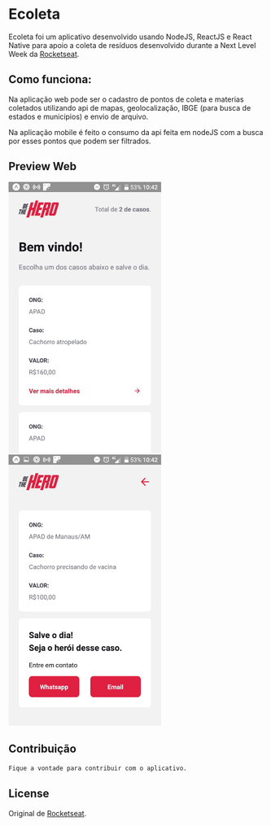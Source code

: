 # Ecoleta
Ecoleta foi um aplicativo desenvolvido usando NodeJS, ReactJS e React Native para apoio a coleta de resíduos desenvolvido durante a Next Level Week da [Rocketseat](https://Rocketseat.com.br).

## Como funciona:

Na aplicação web pode ser o cadastro de pontos de coleta e materias coletados utilizando api de mapas, geolocalização, IBGE (para busca de estados e municipios) e envio de arquivo.

Na aplicação mobile é feito o consumo da api feita em nodeJS com a busca por esses pontos que podem ser filtrados.

## Preview Web

<img src="https://github.com/bruiglesias/Be-The-Hero/blob/master/images/preview01.jpeg" width="300"/> <img src="https://github.com/bruiglesias/Be-The-Hero/blob/master/images/preview02.jpeg" width="300"/>


## Contribuição
```bash
Fique a vontade para contribuir com o aplicativo.
```

## License
Original de [Rocketseat](https://Rocketseat.com.br). 
